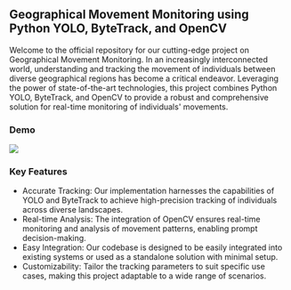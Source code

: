 ## Geographical Movement Monitoring using Python YOLO, ByteTrack, and OpenCV

Welcome to the official repository for our cutting-edge project on Geographical Movement Monitoring. In an increasingly interconnected world, understanding and tracking the movement of individuals between diverse geographical regions has become a critical endeavor. Leveraging the power of state-of-the-art technologies, this project combines Python YOLO, ByteTrack, and OpenCV to provide a robust and comprehensive solution for real-time monitoring of individuals' movements.  

### Demo
  

![](https://github.com/luckyrabbit85/PeopleTracker/blob/dev/project_demo.gif)

### Key Features
+ Accurate Tracking: Our implementation harnesses the capabilities of YOLO and ByteTrack to achieve high-precision tracking of individuals across diverse landscapes.
+ Real-time Analysis: The integration of OpenCV ensures real-time monitoring and analysis of movement patterns, enabling prompt decision-making.
+ Easy Integration: Our codebase is designed to be easily integrated into existing systems or used as a standalone solution with minimal setup.
+ Customizability: Tailor the tracking parameters to suit specific use cases, making this project adaptable to a wide range of scenarios.
